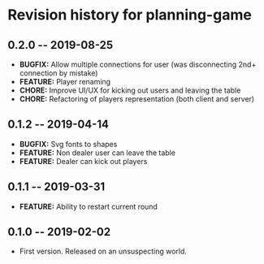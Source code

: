 # Revision history for planning-game

## 0.2.0 -- 2019-08-25

* **BUGFIX:** Allow multiple connections for user (was disconnecting 2nd+ connection by mistake)
* **FEATURE:** Player renaming
* **CHORE:** Improve UI/UX for kicking out users and leaving the table
* **CHORE:** Refactoring of players representation (both client and server)

## 0.1.2 -- 2019-04-14

* **BUGFIX:** Svg fonts to shapes
* **FEATURE:** Non dealer user can leave the table
* **FEATURE:** Dealer can kick out players

## 0.1.1 -- 2019-03-31

* **FEATURE:** Ability to restart current round

## 0.1.0 -- 2019-02-02

* First version. Released on an unsuspecting world.
